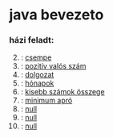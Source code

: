 # java bevezeto
### házi feladt:
2. : [csempe](/src/hu/petrik/java_bevezeto/feladat_02.java)
3. : [pozitív valós szám](/src/hu/petrik/java_bevezeto/feladat_03.java)
6. : [dolgozat](/src/hu/petrik/java_bevezeto/feladat_06.java)
7. : [hónapok](/src/hu/petrik/java_bevezeto/feladat_07.java)
11. : [kisebb számok összege](/src/hu/petrik/java_bevezeto/feladat_11.java)
12. : [minimum apró](/src/hu/petrik/java_bevezeto/feladat_12.java)
13. : [null](/src/hu/petrik/java_bevezeto/feladat_13.java)
16. : [null](/src/hu/petrik/java_bevezeto/feladat_16.java)
17. : [null](/src/hu/petrik/java_bevezeto/feladat_17.java)
